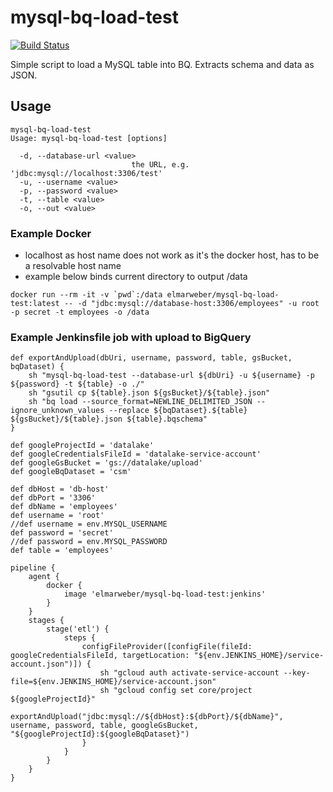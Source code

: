 # mysql-bq-load-test

[![Build Status](https://travis-ci.org/elm-/mysql-bq-load-test.svg?branch=master)](https://travis-ci.org/elm-/mysql-bq-load-test)

Simple script to load a MySQL table into BQ. Extracts schema and data as JSON.

## Usage

```
mysql-bq-load-test
Usage: mysql-bq-load-test [options]

  -d, --database-url <value>
                           the URL, e.g. 'jdbc:mysql://localhost:3306/test'
  -u, --username <value>   
  -p, --password <value>   
  -t, --table <value>      
  -o, --out <value>   
```

### Example Docker

- localhost as host name does not work as it's the docker host, has to be a resolvable host name
- example below binds current directory to output /data

```
docker run --rm -it -v `pwd`:/data elmarweber/mysql-bq-load-test:latest -- -d "jdbc:mysql://database-host:3306/employees" -u root -p secret -t employees -o /data
```

### Example Jenkinsfile job with upload to BigQuery

```
def exportAndUpload(dbUri, username, password, table, gsBucket, bqDataset) {
    sh "mysql-bq-load-test --database-url ${dbUri} -u ${username} -p ${password} -t ${table} -o ./"
    sh "gsutil cp ${table}.json ${gsBucket}/${table}.json"
    sh "bq load --source_format=NEWLINE_DELIMITED_JSON --ignore_unknown_values --replace ${bqDataset}.${table} ${gsBucket}/${table}.json ${table}.bqschema"
}

def googleProjectId = 'datalake'
def googleCredentialsFileId = 'datalake-service-account'
def googleGsBucket = 'gs://datalake/upload'
def googleBqDataset = 'csm'

def dbHost = 'db-host'
def dbPort = '3306'
def dbName = 'employees'
def username = 'root'
//def username = env.MYSQL_USERNAME
def password = 'secret'
//def password = env.MYSQL_PASSWORD
def table = 'employees'

pipeline {
    agent {
        docker { 
            image 'elmarweber/mysql-bq-load-test:jenkins'
        }
    }
    stages {
        stage('etl') {
            steps {
                configFileProvider([configFile(fileId: googleCredentialsFileId, targetLocation: "${env.JENKINS_HOME}/service-account.json")]) {
                    sh "gcloud auth activate-service-account --key-file=${env.JENKINS_HOME}/service-account.json"
                    sh "gcloud config set core/project ${googleProjectId}"
                    exportAndUpload("jdbc:mysql://${dbHost}:${dbPort}/${dbName}", username, password, table, googleGsBucket, "${googleProjectId}:${googleBqDataset}")
                }
            }
        }
    }
}
```